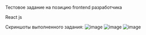Тестовое задание на позицию frontend разработчика

React js


Скриншоты выполненного задания:
![image](https://user-images.githubusercontent.com/47104132/121583558-15a4ca80-ca39-11eb-8355-133575b8b681.png)
![image](https://user-images.githubusercontent.com/47104132/121583596-248b7d00-ca39-11eb-98b3-ab1bdbad2169.png)
![image](https://user-images.githubusercontent.com/47104132/121583597-248b7d00-ca39-11eb-9426-3b68d0da7722.png)
